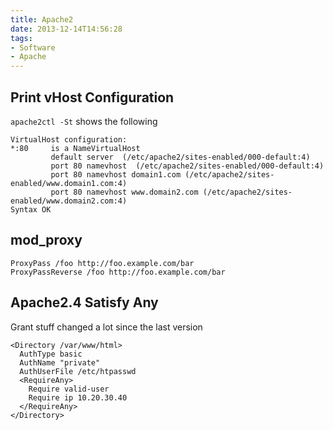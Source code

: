 ```yaml
---
title: Apache2
date: 2013-12-14T14:56:28
tags: 
- Software
- Apache
---
```


## Print vHost Configuration

`apache2ctl -St` shows the following

    VirtualHost configuration:
    *:80     is a NameVirtualHost
             default server  (/etc/apache2/sites-enabled/000-default:4)
             port 80 namevhost  (/etc/apache2/sites-enabled/000-default:4)
             port 80 namevhost domain1.com (/etc/apache2/sites-enabled/www.domain1.com:4)
             port 80 namevhost www.domain2.com (/etc/apache2/sites-enabled/www.domain2.com:4)
    Syntax OK

## mod_proxy

    ProxyPass /foo http://foo.example.com/bar
    ProxyPassReverse /foo http://foo.example.com/bar

## Apache2.4 Satisfy Any

Grant stuff changed a lot since the last version

    <Directory /var/www/html>
      AuthType basic
      AuthName "private"
      AuthUserFile /etc/htpasswd
      <RequireAny>
        Require valid-user
        Require ip 10.20.30.40
      </RequireAny>
    </Directory>